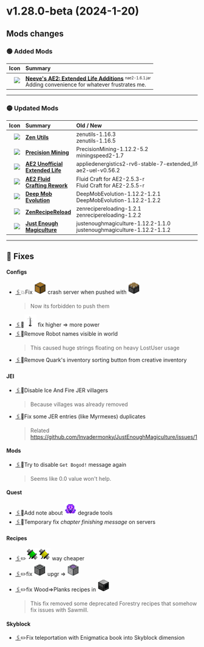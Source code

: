 # v1.28.0-beta (2024-1-20)
## Mods changes
### 🟢 Added Mods

Icon | Summary
----:|:-------
<img src="https://media.forgecdn.net/avatars/thumbnails/843/993/30/30/638240773247477634.png"            > |   [**Neeve's AE2: Extended Life Additions**](https://www.curseforge.com/minecraft/mc-mods/nae2)                         <sup><sub>nae2-1.6.1.jar                                   </sub></sup><br>Adding convenience for whatever frustrates me.
-----------

### 🟡 Updated Mods

Icon | Summary | Old / New
----:|:--------|:---------
<img src="https://media.forgecdn.net/avatars/thumbnails/292/428/30/30/637325593905195388.png"            > |                              [**Zen Utils**](https://www.curseforge.com/minecraft/mc-mods/zenutil)                     | <nobr>zenutils-1.16.3</nobr><br><nobr>zenutils-1.16.5</nobr>
<img src="https://media.forgecdn.net/avatars/thumbnails/334/385/30/30/637468213328449243.png"            > |                       [**Precision Mining**](https://www.curseforge.com/minecraft/mc-mods/precision-mining)            | <nobr>PrecisionMining-1.12.2-5.2</nobr><br><nobr>miningspeed2-1.7</nobr>
<img src="https://media.forgecdn.net/avatars/thumbnails/483/123/30/30/637782695232246251.png"            > |           [**AE2 Unofficial Extended Life**](https://www.curseforge.com/minecraft/mc-mods/ae2-extended-life)           | <nobr>appliedenergistics2-rv6-stable-7-extended_life-v0.55.29</nobr><br><nobr>ae2-uel-v0.56.2</nobr>
<img src="https://media.forgecdn.net/avatars/thumbnails/548/30/30/30/637882959576383371.png"             > |              [**AE2 Fluid Crafting Rework**](https://www.curseforge.com/minecraft/mc-mods/ae2-fluid-crafting-rework)   | <nobr>Fluid Craft for AE2-2.5.3-r</nobr><br><nobr>Fluid Craft for AE2-2.5.5-r</nobr>
<img src="https://media.forgecdn.net/avatars/thumbnails/676/130/30/30/638066753607299461.png"            > |                     [**Deep Mob Evolution**](https://www.curseforge.com/minecraft/mc-mods/dme)                         | <nobr>DeepMobEvolution-1.12.2-1.2.1</nobr><br><nobr>DeepMobEvolution-1.12.2-1.2.2</nobr>
<img src="https://media.forgecdn.net/avatars/thumbnails/875/257/30/30/638297518410895292.png"            > |                        [**ZenRecipeReload**](https://www.curseforge.com/minecraft/mc-mods/zenrecipereload)             | <nobr>zenrecipereloading-1.2.1</nobr><br><nobr>zenrecipereloading-1.2.2</nobr>
<img src="https://media.forgecdn.net/avatars/thumbnails/908/439/30/30/638360340448042423.png"            > |                [**Just Enough Magiculture**](https://www.curseforge.com/minecraft/mc-mods/just-enough-magiculture)     | <nobr>justenoughmagiculture-1.12.2-1.1.0</nobr><br><nobr>justenoughmagiculture-1.12.2-1.1.2</nobr>
-----------

## 🐛 Fixes


#### Configs

* [🖇](https://github.com/Krutoy242/Enigmatica2Expert-Extended/commit/bcf42aed436a476e08a2caa102c756c3b54f462f)💥Fix ![](https://github.com/Krutoy242/mc-icons/raw/master/i/colossalchests/chest_wall__0.png "Colossal Chest Wall") crash server when pushed with ![](https://github.com/Krutoy242/mc-icons/raw/master/i/minecraft/piston__0__c44316ae.png "Piston")
  > Now its forbidden to push them
* [🖇](https://github.com/Krutoy242/Enigmatica2Expert-Extended/commit/cd04e73113e6a957b3fcba9cf4b4d2ffaebc7573)💨![](https://github.com/Krutoy242/mc-icons/raw/master/i/mekanismgenerators/generator__6.png "Wind Generator") fix higher => more power
* [🖇](https://github.com/Krutoy242/Enigmatica2Expert-Extended/commit/d32bce25404dccf28bdad7808918a3cf2127126f)🤖Remove Robot names visible in world
  > This caused huge strings floating on heavy LostUser usage
* [🖇](https://github.com/Krutoy242/Enigmatica2Expert-Extended/commit/bc83a1307e9b008b56c61c2aacb798f1fe0a27f4)🧰Remove Quark's inventory sorting button from creative inventory

#### JEI

* [🖇](https://github.com/Krutoy242/Enigmatica2Expert-Extended/commit/5d29f0d95e1c9e4bd0fdfcf5970442e9a8914ffd)🧟Disable Ice And Fire JER villagers
  > Because villages was already removed
* [🖇](https://github.com/Krutoy242/Enigmatica2Expert-Extended/commit/2d49a4565df15ec8398bb77fd3c24e244783414b)🧟Fix some JER entries (like Myrmexes) duplicates
  > Related https://github.com/Invadermonky/JustEnoughMagiculture/issues/1

#### Mods

* [🖇](https://github.com/Krutoy242/Enigmatica2Expert-Extended/commit/a16a6f3a20161a77d1ffc26c6e8e1efe0e3ab386)🔵Try to disable `Get Bogod!` message again
  > Seems like 0.0 value won't help.

#### Quest

* [🖇](https://github.com/Krutoy242/Enigmatica2Expert-Extended/commit/e69619dc3f266f9c57c6f3394bc5195a3707c6e1)📖Add note about ![](https://github.com/Krutoy242/mc-icons/raw/master/i/thaumadditions/mithminite_hood__0__2df9032b.png "Mithminite Hood") degrade tools
* [🖇](https://github.com/Krutoy242/Enigmatica2Expert-Extended/commit/072d8803e8aa3c94efa6d6ede138fb78b64bb4b8)📖Temporary fix *chapter finishing message* on servers

#### Recipes

* [🖇](https://github.com/Krutoy242/Enigmatica2Expert-Extended/commit/38eb0d69059c7ad9fdf7878b905df8d2279bae08)✏️![](https://github.com/Krutoy242/mc-icons/raw/master/i/ic2/cover__0.png "Pump Attachment (LV)")![](https://github.com/Krutoy242/mc-icons/raw/master/i/ic2/cover__1.png "Pump Attachment (MV)") way cheaper
* [🖇](https://github.com/Krutoy242/Enigmatica2Expert-Extended/commit/fa05bcf131d285f4488f6a322855c7a60d895885)✏️fix ![](https://github.com/Krutoy242/mc-icons/raw/master/i/advgenerators/turbine_adv_alloy__0.png "Steel Turbine") upgr => ![](https://github.com/Krutoy242/mc-icons/raw/master/i/advgenerators/turbine_manyullyn__0.png "Manyullyn Turbine")
* [🖇](https://github.com/Krutoy242/Enigmatica2Expert-Extended/commit/6f0bdb3f02dc81bab7ee03a163221e380f4f2855)✏️fix Wood=>Planks recipes in ![](https://github.com/Krutoy242/mc-icons/raw/master/i/thermalexpansion/machine__2__45e2e59d.png "Sawmill (Basic)")
  > This fix removed some deprecated Forestry recipes that somehow fix issues with Sawmill.

#### Skyblock

* [🖇](https://github.com/Krutoy242/Enigmatica2Expert-Extended/commit/0137502ddab58f73ad9b55afd37368d1689927fb)✏️Fix teleportation with Enigmatica book into Skyblock dimension



